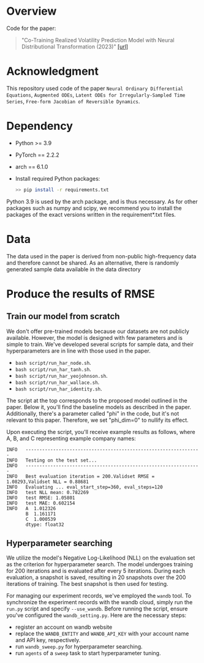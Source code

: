 # Overview
 Code for the paper:
 > "Co-Training Realized Volatility Prediction Model with Neural Distributional Transformation (2023)" [[url]](https://dl.acm.org/doi/abs/10.1145/3604237.3626870)


# Acknowledgment
This repository used code of the paper `Neural Ordinary Differential Equations`, `Augmented ODEs`, `Latent ODEs for Irregularly-Sampled Time Series`, `Free-form Jacobian of Reversible Dynamics`.


# Dependency
* Python >= 3.9
* PyTorch == 2.2.2
* arch == 6.1.0

* Install required Python packages:
    ```bash
    >> pip install -r requirements.txt
    ```

Python 3.9 is used by the arch package, and is thus necessary.
As for other packages such as numpy and scipy, we recommend you to
install the packages of the exact versions written in the requirement*.txt files.



# Data


The data used in the paper is derived from non-public high-frequency data and therefore cannot be shared. As an alternative, there is randomly generated sample data available in the data directory



# Produce the results of RMSE 

## Train our model from scratch

We don't offer pre-trained models because our datasets are not publicly available. However, the model is designed with few parameters and is simple to train. We've developed several scripts for sample data, and their hyperparameters are in line with those used in the paper.

- `bash script/run_har_node.sh`.
- `bash script/run_har_tanh.sh`.
- `bash script/run_har_yeojohnson.sh`.
- `bash script/run_har_wallace.sh`.
- `bash script/run_har_identity.sh`.

The script at the top corresponds to the proposed model outlined in the paper. Below it, you'll find the baseline models as described in the paper. Additionally, there's a parameter called "phi" in the code, but it's not relevant to this paper. Therefore, we set "phi_dim=0" to nullify its effect.



Upon executing the script, you'll receive example results as follows, where A, B, and C representing example company names:
```
INFO   ----------------------------------------------------------------   
INFO   Testing on the test set...
INFO   ----------------------------------------------------------------
INFO   Best evaluation iteration = 200.Validset RMSE = 1.08293,Validset NLL = 0.88681
INFO   Evaluating ... eval_start_step=360, eval_steps=120
INFO   test NLL mean: 0.782269
INFO   test RMSE: 1.05801
INFO   test MAE: 0.602154
INFO   A  1.012326
       B  1.161171                 
       C  1.000539
       dtype: float32
```

## Hyperparameter searching
We utilize the model's Negative Log-Likelihood (NLL) on the evaluation set as the criterion for hyperparameter search. The model undergoes training for 200 iterations and is evaluated after every 5 iterations. During each evaluation, a snapshot is saved, resulting in 20 snapshots over the 200 iterations of training. The best snapshot is then used for testing.

For managing our experiment records, we've employed the `wandb` tool. To synchronize the experiment records with the wandb cloud, simply run the `run.py` script and specify `--use_wandb`. Before running the script, ensure you've configured the `wandb_setting.py`. Here are the necessary steps:

- register an account on wandb website
- replace the `WANDB_ENTITY` and `WANDB_API_KEY` with your account name and API key, respectively.
- run `wandb_sweep.py` for hyperparameter searching.
- run `agents` of a `sweep` task to start hyperparameter tuning.



